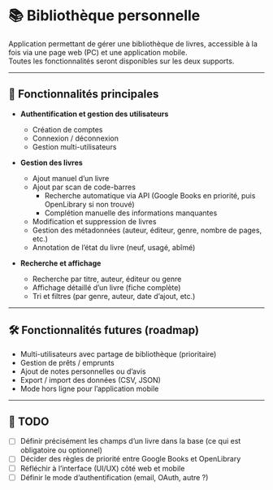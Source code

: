 # 📚 Bibliothèque personnelle

Application permettant de gérer une bibliothèque de livres, accessible à la fois via une page web (PC) et une application mobile.  
Toutes les fonctionnalités seront disponibles sur les deux supports.

---

## 🚀 Fonctionnalités principales

- **Authentification et gestion des utilisateurs**
  - Création de comptes
  - Connexion / déconnexion
  - Gestion multi-utilisateurs

- **Gestion des livres**
  - Ajout manuel d’un livre
  - Ajout par scan de code-barres
    - Recherche automatique via API (Google Books en priorité, puis OpenLibrary si non trouvé)
    - Complétion manuelle des informations manquantes
  - Modification et suppression de livres
  - Gestion des métadonnées (auteur, éditeur, genre, nombre de pages, etc.)
  - Annotation de l’état du livre (neuf, usagé, abîmé)

- **Recherche et affichage**
  - Recherche par titre, auteur, éditeur ou genre
  - Affichage détaillé d’un livre (fiche complète)
  - Tri et filtres (par genre, auteur, date d’ajout, etc.)

---

## 🛠️ Fonctionnalités futures (roadmap)

- Multi-utilisateurs avec partage de bibliothèque (prioritaire)
- Gestion de prêts / emprunts
- Ajout de notes personnelles ou d’avis
- Export / import des données (CSV, JSON)
- Mode hors ligne pour l’application mobile

---

## 📌 TODO

- [ ] Définir précisément les champs d’un livre dans la base (ce qui est obligatoire ou optionnel)
- [ ] Décider des règles de priorité entre Google Books et OpenLibrary
- [ ] Réfléchir à l’interface (UI/UX) côté web et mobile
- [ ] Définir le mode d’authentification (email, OAuth, autre ?)
